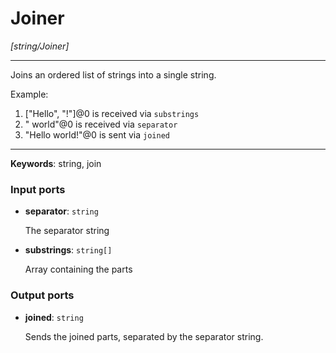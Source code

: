 # Joiner

_[string/Joiner]_

---

Joins an ordered list of strings into a single string.  
  
Example:  
  
1. ["Hello", "!"]@0 is received via `substrings`  
2. " world"@0 is received via `separator`  
3. "Hello world!"@0 is sent via `joined`  

---

__Keywords__: string, join

### Input ports

* __separator__: ` string `


    The separator string  


* __substrings__: ` string[] `


    Array containing the parts  

### Output ports

* __joined__: ` string `


    Sends the joined parts, separated by the separator string.  


